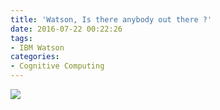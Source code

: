 ```yaml
---
title: 'Watson, Is there anybody out there ?'
date: 2016-07-22 00:22:26
tags:
- IBM Watson
categories:
- Cognitive Computing
---
```


<img src="/images/thumbnails/watson.jpg" />
